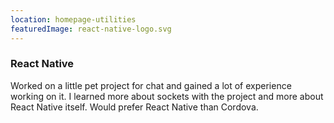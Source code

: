 ```yaml
---
location: homepage-utilities
featuredImage: react-native-logo.svg
---
```

### React Native

Worked on a little pet project for chat and gained a lot of experience working on it.
I learned more about sockets with the project and more about React Native itself.
Would prefer React Native than Cordova.
